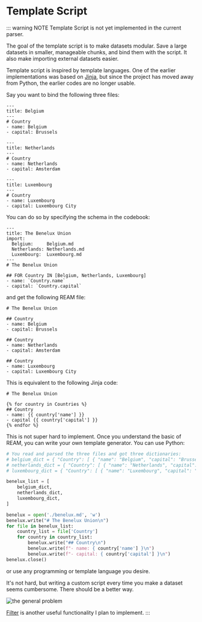 # Template Script

::: warning NOTE
Template Script is not yet implemented in the current parser.

The goal of the template script is to make datasets modular. Save a large datasets in smaller, manageable chunks, and bind them with the script.
It also make importing external datasets easier.

Template script is inspired by template languages.
One of the earlier implementations was based on [Jinja](https://jinja.palletsprojects.com), but since the project has moved away from Python, the earlier codes are no longer usable.

Say you want to bind the following three files:

```ream
---
title: Belgium
---
# Country
- name: Belgium
- capital: Brussels
```

```ream
---
title: Netherlands
---
# Country
- name: Netherlands
- capital: Amsterdam
```

```ream
---
title: Luxembourg
---
# Country
- name: Luxembourg
- capital: Luxembourg City
```

You can do so by specifying the schema in the codebook:
```ream
---
title: The Benelux Union
import:
  Belgium:     Belgium.md
  Netherlands: Netherlands.md
  Luxembourg:  Luxembourg.md
---
# The Benelux Union

## FOR Country IN [Belgium, Netherlands, Luxembourg]
- name: `Country.name`
- capital: `Country.capital`
```
and get the following REAM file:
```ream
# The Benelux Union

## Country
- name: Belgium
- capital: Brussels

## Country
- name: Netherlands
- capital: Amsterdam

## Country
- name: Luxembourg
- capital: Luxembourg City
```

This is equivalent to the following Jinja code:

```jinja2
# The Benelux Union

{% for country in Countries %}
## Country
- name: {{ country['name'] }}
- capital {{ country['capital'] }}
{% endfor %}
```

This is not super hard to implement.
Once you understand the basic of REAM, you can write your own template generator.
You can use Python:

```python
# You read and parsed the three files and got three dictionaries:
# belgium_dict = { "Country": [ { "name": "Belgium", "capital": "Brussels", "population": 11433256, "euro_zone": True } ] }
# netherlands_dict = { "Country": [ { "name": "Netherlands", "capital": "Amsterdam", "population": 17332850, "euro_zone": True } ] }
# luxembourg_dict = { "Country": [ { "name": "Luxembourg", "capital": "Luxembourg City", "population": 619900, "euro_zone": True } ] }

benelux_list = [
    belgium_dict,
    netherlands_dict,
    luxembourg_dict,
]

benelux = open('./benelux.md', 'w')
benelux.write("# The Benelux Union\n")
for file in benelux_list:
    country_list = file['Country']
    for country in country_list:
        benelux.write("## Country\n")
        benelux.write(f"- name: { country['name'] }\n")
        benelux.write(f"- capital: { country['capital'] }\n")
benelux.close()
```
or use any programming or template language you desire.

It's not hard, but writing a custom script every time you make a dataset seems cumbersome.
There should be a better way.

![the general problem](https://imgs.xkcd.com/comics/the_general_problem.png)

[Filter](https://jinja.palletsprojects.com/en/2.11.x/templates/#list-of-builtin-filters) is another useful functionality I plan to implement.
:::
